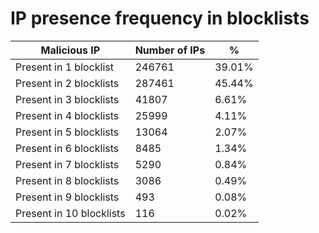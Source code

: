 # IP presence frequency in blocklists
| Malicious IP | Number of IPs | % |
|----|----|----|
| Present in 1 blocklist | 246761 | 39.01% |
| Present in 2 blocklists | 287461 | 45.44% |
| Present in 3 blocklists | 41807 | 6.61% |
| Present in 4 blocklists | 25999 | 4.11% |
| Present in 5 blocklists | 13064 | 2.07% |
| Present in 6 blocklists | 8485 | 1.34% |
| Present in 7 blocklists | 5290 | 0.84% |
| Present in 8 blocklists | 3086 | 0.49% |
| Present in 9 blocklists | 493 | 0.08% |
| Present in 10 blocklists | 116 | 0.02% |
